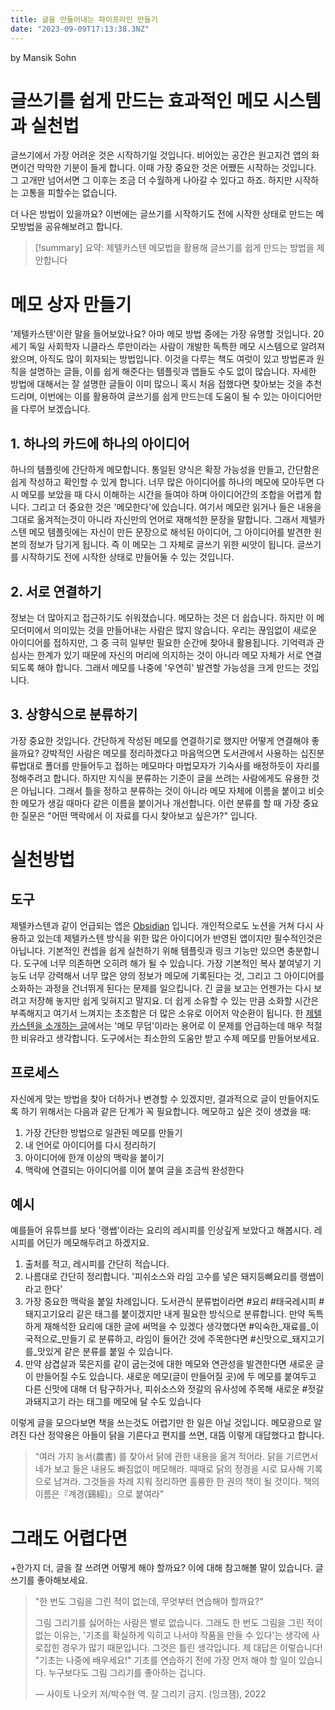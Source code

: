 ```yaml
---
title: 글을 만들어내는 파이프라인 만들기
date: "2023-09-09T17:13:38.3NZ"
---
```

by Mansik Sohn

# 글쓰기를 쉽게 만드는 효과적인 메모 시스템과 실천법
글쓰기에서 가장 어려운 것은 시작하기일 것입니다. 비어있는 공간은 원고지건 앱의 화면이건 막막한 기분이 들게 합니다. 이때 가장 중요한 것은 어쨌든 시작하는 것입니다. 그 고개만 넘어서면 그 이후는 조금 더 수월하게 나아갈 수 있다고 하죠. 하지만 시작하는 고통을 피할수는 없습니다.

더 나은 방법이 있을까요? 이번에는 글쓰기를 시작하기도 전에 시작한 상태로 만드는 메모방법을 공유해보려고 합니다.

>[!summary] 요약: 제텔카스텐 메모법을 활용해 글쓰기를 쉽게 만드는 방법을 제안합니다

# 메모 상자 만들기
'제텔카스텐'이란 말을 들어보았나요? 아마 메모 방법 중에는 가장 유명할 것입니다. 20세기 독일 사회학자 니클라스 루만이라는 사람이 개발한 독특한 메모 시스템으로 알려져 왔으며, 아직도 많이 회자되는 방법입니다. 이것을 다루는 책도 여럿이 있고 방법론과 원칙을 설명하는 글들, 이를 쉽게 해준다는 템플릿과 앱들도 수도 없이 많습니다. 
자세한 방법에 대해서는 잘 설명한 글들이 이미 많으니 혹시 처음 접했다면 찾아보는 것을 추천드리며, 이번에는 이를 활용하여 글쓰기를 쉽게 만드는데 도움이 될 수 있는 아이디어만을 다루어 보겠습니다.

## 1. 하나의 카드에 하나의 아이디어
하나의 템플릿에 간단하게 메모합니다. 통일된 양식은 확장 가능성을 만들고, 간단함은 쉽게 작성하고 확인할 수 있게 합니다. 너무 많은 아이디어를 하나의 메모에 모아두면 다시 메모를 보았을 때 다시 이해하는 시간을 들여야 하며 아이디어간의 조합을 어렵게 합니다. 
그리고 더 중요한 것은 '메모한다'에 있습니다. 여기서 메모란 읽거나 들은 내용을 그대로 옮겨적는것이 아니라 자신만의 언어로 재해석한 문장을 말합니다. 그래서 제텔카스텐 메모 템플릿에는 자신이 만든 문장으로 해석된 아이디어, 그 아이디어를 발견한 원본의 정보가 담기게 됩니다. 즉 이 메모는 그 자체로 글쓰기 위한 씨앗이 됩니다. 글쓰기를 시작하기도 전에 시작한 상태로 만들어둘 수 있는 것입니다.
## 2. 서로 연결하기
정보는 더 많아지고 접근하기도 쉬워졌습니다. 메모하는 것은 더 쉽습니다. 하지만 이 메모더미에서 의미있는 것을 만들어내는 사람은 많지 않습니다. 우리는 끊임없이 새로운 아이디어를 접하지만, 그 중 극히 일부만 필요한 순간에 찾아내 활용됩니다. 기억력과 관심사는 한계가 있기 때문에 자신의 머리에 의지하는 것이 아니라 메모 자체가 서로 연결되도록 해야 합니다. 그래서 메모를 나중에 '우연히' 발견할 가능성을 크게 만드는 것입니다.
## 3. 상향식으로 분류하기
가장 중요한 것입니다. 간단하게 작성된 메모를 연결하기로 했지만 어떻게 연결해야 좋을까요? 강박적인 사람은 메모를 정리하겠다고 마음먹으면 도서관에서 사용하는 십진분류법대로 폴더를 만들어두고 접하는 메모마다 마법모자가 기숙사를 배정하듯이 자리를 정해주려고 합니다. 하지만 지식을 분류하는 기준이 글을 쓰려는 사람에게도 유용한 것은 아닙니다. 그래서 틀을 정하고 분류하는 것이 아니라 메모 자체에 이름을 붙이고 비슷한 메모가 생길 때마다 같은 이름을 붙이거나 개선합니다. 이런 분류를 할 때 가장 중요한 질문은 "어떤 맥락에서 이 자료를 다시 찾아보고 싶은가?" 입니다.
# 실천방법
## 도구
제텔카스텐과 같이 언급되는 앱은 [Obsidian](https://obsidian.md) 입니다. 개인적으로도 노션을 거쳐 다시 사용하고 있는데 제텔카스텐 방식을 위한 많은 아이디어가 반영된 앱이지만 필수적인것은 아닙니다. 기본적인 컨셉을 쉽게 실천하기 위해 템플릿과 링크 기능만 있으면 충분합니다.
도구에 너무 의존하면 오히려 해가 될 수 있습니다. 가장 기본적인 복사 붙여넣기 기능도 너무 강력해서 너무 많은 양의 정보가 메모에 기록된다는 것, 그리고 그 아이디어를 소화하는 과정을 건너뛰게 된다는 문제를 일으킵니다. 긴 글을 보고는 언젠가는 다시 보려고 저장해 놓지만 쉽게 잊혀지고 말지요. 더 쉽게 소유할 수 있는 만큼 소화할 시간은 부족해지고 여기서 느껴지는 초조함은 더 많은 소유로 이어저 악순환이 됩니다. 한 [제텔카스텐을 소개하는 글](https://myeongjae.kim/blog/2022/01/20/writing-an-article-of-writing-zettelkasten-tutorial-by-zettelkasten)에서는 '메모 무덤'이라는 용어로 이 문제를 언급하는데 매우 적절한 비유라고 생각합니다. 
도구에서는 최소한의 도움만 받고 수제 메모를 만들어보세요.

## 프로세스
자신에게 맞는 방법을 찾아 더하거나 변경할 수 있겠지만, 결과적으로 글이 만들어지도록 하기 위해서는 다음과 같은 단계가 꼭 필요합니다.
메모하고 싶은 것이 생겼을 때:
1. 가장 간단한 방법으로 일관된 메모를 만들기
2. 내 언어로 아이디어를 다시 정리하기
3. 아이디어에 한개 이상의 맥락을 붙이기
4. 맥락에 연결되는 아이디어를 이어 붙여 글을 조금씩 완성한다

## 예시
예를들어 유튜브를 보다 '랭쌥'이라는 요리의 레시피를 인상깊게 보았다고 해봅시다. 레시피를 어딘가 메모해두려고 하겠지요. 
1. 출처를 적고, 레시피를 간단히 적습니다.
2. 나름대로 간단히 정리합니다. '피쉬소스와 라임 고수를 넣은 돼지등뼈요리를 랭쌥이라고 한다'
3. 가장 중요한 맥락을 붙일 차례입니다. 도서관식 분류법이라면 #요리 #태국레시피 #돼지고기요리 같은 태그를 붙이겠지만 내게 필요한 방식으로 분류합니다. 만약 독특하게 재해석한 요리에 대한 글에 써먹을 수 있겠다 생각했다면 #익숙한_재료를_이국적으로_만들기 로 분류하고, 라임이 들어간 것에 주목한다면 #신맛으로_돼지고기를_맛있게 같은 분류를 붙일 수 있습니다. 
4. 만약 삼겹살과 묵은지를 같이 굽는것에 대한 메모와 연관성을 발견한다면 새로운 글이 만들어질 수도 있습니다. 새로운 메모(글이 만들어질 곳)에 두 메모를 붙여두고 다른 신맛에 대해 더 탐구하거나, 피쉬소스와 젓갈의 유사성에 주목해 새로운 #젓갈과돼지고기 라는 태그를 메모에 달 수도 있습니다

이렇게 글을 모으다보면 책을 쓰는것도 어렵기만 한 일은 아닐 것입니다. 메모광으로 알려진 다산 정약용은 아들이 닭을 기른다고 편지를 쓰면, 대뜸 이렇게 대답했다고 합니다.
> “여러 가지 농서(農書) 를 찾아서 닭에 관한 내용을 옮겨 적어라. 닭을 기르면서 네가 보고 들은 내용도 빠짐없이 메모해라. 때때로 닭의 정경을 시로 묘사해 기록으로 남겨라. 그것들을 차례 지워 정리하면 훌륭한 한 권의 책이 될 것이다. 책의 이름은『계경(鷄經)』으로 붙여라”

# 그래도 어렵다면
+한가지 더, 글을 잘 쓰려면 어떻게 해야 할까요? 이에 대해 참고해볼 말이 있습니다. 글쓰기를 좋아해보세요.

> "한 번도 그림을 그린 적이 없는데, 무엇부터 연습해야 할까요?"
> 
> 그림 그리기를 싫어하는 사람은 별로 없습니다. 그래도 한 번도 그림을 그린 적이 없는 이유는, '기초를 확실하게 익히고 나서야 작품을 만들 수 있다'는 생각에 사로잡힌 경우가 많기 때문입니다. 그것은 틀린 생각입니다.
> 제 대답은 이렇습니다! "기초는 나중에 배우세요!"
> 기초를 연습하기 전에 가장 먼저 해야 할 일이 있습니다.
> 누구보다도 그림 그리기를 좋아하는 겁니다.
> 
> — 사이토 나오키 저/박수현 역. 잘 그리기 금지. (잉크잼), 2022
